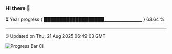 ### Hi there 👋

⏳ Year progress { ███████████████████▁▁▁▁▁▁▁▁▁▁▁ } 63.64 %

---

⏰ Updated on Thu, 21 Aug 2025 06:49:03 GMT

![Progress Bar CI](https://github.com/DhruviPatel157/GitHub-Actions-Demo/workflows/Progress%20Bar%20CI/badge.svg)
